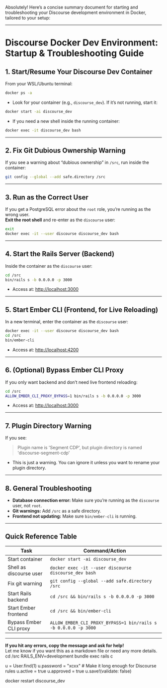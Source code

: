 Absolutely! Here’s a concise summary document for starting and troubleshooting your Discourse development environment in Docker, tailored to your setup:

---

# Discourse Docker Dev Environment: Startup & Troubleshooting Guide

## 1. **Start/Resume Your Discourse Dev Container**
From your WSL/Ubuntu terminal:
```sh
docker ps -a
```
- Look for your container (e.g., `discourse_dev`). If it’s not running, start it:
```sh
docker start -ai discourse_dev
```
- If you need a new shell inside the running container:
```sh
docker exec -it discourse_dev bash
```

---

## 2. **Fix Git Dubious Ownership Warning**
If you see a warning about “dubious ownership” in `/src`, run inside the container:
```sh
git config --global --add safe.directory /src
```

---

## 3. **Run as the Correct User**
If you get a PostgreSQL error about the `root` role, you’re running as the wrong user.  
**Exit the root shell** and re-enter as the `discourse` user:
```sh
exit
docker exec -it --user discourse discourse_dev bash
```

---

## 4. **Start the Rails Server (Backend)**
Inside the container as the `discourse` user:
```sh
cd /src
bin/rails s -b 0.0.0.0 -p 3000
```
- Access at: [http://localhost:3000](http://localhost:3000)

---

## 5. **Start Ember CLI (Frontend, for Live Reloading)**
In a new terminal, enter the container as the `discourse` user:
```sh
docker exec -it --user discourse discourse_dev bash
cd /src
bin/ember-cli
```
- Access at: [http://localhost:4200](http://localhost:4200)

---

## 6. **(Optional) Bypass Ember CLI Proxy**
If you only want backend and don’t need live frontend reloading:
```sh
cd /src
ALLOW_EMBER_CLI_PROXY_BYPASS=1 bin/rails s -b 0.0.0.0 -p 3000
```
- Access at: [http://localhost:3000](http://localhost:3000)

---

## 7. **Plugin Directory Warning**
If you see:
> Plugin name is 'Segment CDP', but plugin directory is named 'discourse-segment-cdp'
- This is just a warning. You can ignore it unless you want to rename your plugin directory.

---

## 8. **General Troubleshooting**
- **Database connection error:** Make sure you’re running as the `discourse` user, not `root`.
- **Git warnings:** Add `/src` as a safe directory.
- **Frontend not updating:** Make sure `bin/ember-cli` is running.

---

## **Quick Reference Table**

| Task                        | Command/Action                                 |
|-----------------------------|------------------------------------------------|
| Start container             | `docker start -ai discourse_dev`               |
| Shell as discourse user     | `docker exec -it --user discourse discourse_dev bash` |
| Fix git warning             | `git config --global --add safe.directory /src`|
| Start Rails backend         | `cd /src && bin/rails s -b 0.0.0.0 -p 3000`    |
| Start Ember frontend        | `cd /src && bin/ember-cli`                     |
| Bypass Ember CLI proxy      | `ALLOW_EMBER_CLI_PROXY_BYPASS=1 bin/rails s -b 0.0.0.0 -p 3000` |

---

**If you hit any errors, copy the message and ask for help!**  
Let me know if you want this as a markdown file or need any more details.
cd /src
RAILS_ENV=development bundle exec rails c

u = User.find(1)
u.password = "xcxx"  # Make it long enough for Discourse rules
u.active = true
u.approved = true
u.save!(validate: false)

docker restart discourse_dev
